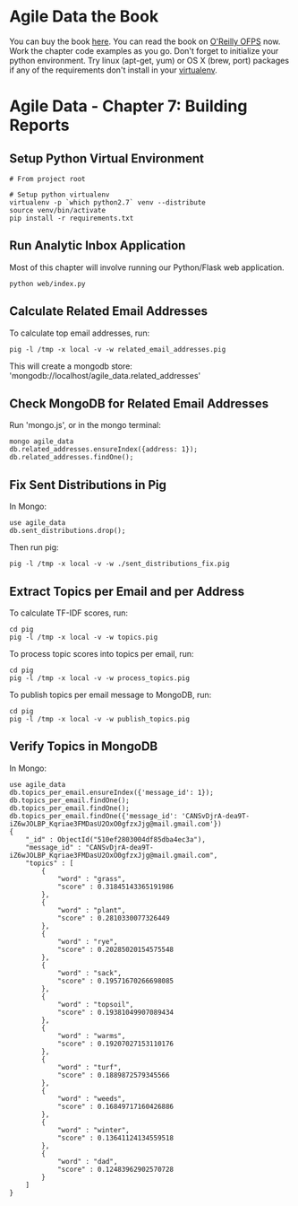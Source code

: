 Agile Data the Book
===================

You can buy the book [here](http://shop.oreilly.com/product/0636920025054.do). You can read the book on [O'Reilly OFPS](http://ofps.oreilly.com/titles/9781449326265/) now. Work the chapter code examples as you go. Don't forget to initialize your python environment. Try linux (apt-get, yum) or OS X (brew, port) packages if any of the requirements don't install in your [virtualenv](http://www.virtualenv.org/en/latest/).

Agile Data - Chapter 7: Building Reports
===============================================================

## Setup Python Virtual Environment ##

```
# From project root

# Setup python virtualenv
virtualenv -p `which python2.7` venv --distribute
source venv/bin/activate
pip install -r requirements.txt
```

## Run Analytic Inbox Application ##

Most of this chapter will involve running our Python/Flask web application.

```
python web/index.py
```

## Calculate Related Email Addresses ##

To calculate top email addresses, run:

```
pig -l /tmp -x local -v -w related_email_addresses.pig
```

This will create a mongodb store: 'mongodb://localhost/agile_data.related_addresses'

## Check MongoDB for Related Email Addresses ##

Run 'mongo.js', or in the mongo terminal:

```
mongo agile_data
db.related_addresses.ensureIndex({address: 1});
db.related_addresses.findOne();
```

## Fix Sent Distributions in Pig ##

In Mongo:

```
use agile_data
db.sent_distributions.drop();
```

Then run pig:

```
pig -l /tmp -x local -v -w ./sent_distributions_fix.pig
```

## Extract Topics per Email and per Address ##

To calculate TF-IDF scores, run:

```
cd pig
pig -l /tmp -x local -v -w topics.pig
```

To process topic scores into topics per email, run:

```
cd pig
pig -l /tmp -x local -v -w process_topics.pig
```

To publish topics per email message to MongoDB, run:

```
cd pig
pig -l /tmp -x local -v -w publish_topics.pig
```

## Verify Topics in MongoDB ##

In Mongo:

```
use agile_data
db.topics_per_email.ensureIndex({'message_id': 1});
db.topics_per_email.findOne();
db.topics_per_email.findOne();
db.topics_per_email.findOne({'message_id': 'CANSvDjrA-dea9T-iZ6wJOLBP_Kqriae3FMDasU2OxO0gfzxJjg@mail.gmail.com'})
{
	"_id" : ObjectId("510ef2803004df85dba4ec3a"),
	"message_id" : "CANSvDjrA-dea9T-iZ6wJOLBP_Kqriae3FMDasU2OxO0gfzxJjg@mail.gmail.com",
	"topics" : [
		{
			"word" : "grass",
			"score" : 0.31845143365191986
		},
		{
			"word" : "plant",
			"score" : 0.2810330077326449
		},
		{
			"word" : "rye",
			"score" : 0.20285020154575548
		},
		{
			"word" : "sack",
			"score" : 0.19571670266698085
		},
		{
			"word" : "topsoil",
			"score" : 0.19381049907089434
		},
		{
			"word" : "warms",
			"score" : 0.19207027153110176
		},
		{
			"word" : "turf",
			"score" : 0.1889872579345566
		},
		{
			"word" : "weeds",
			"score" : 0.16849717160426886
		},
		{
			"word" : "winter",
			"score" : 0.13641124134559518
		},
		{
			"word" : "dad",
			"score" : 0.12483962902570728
		}
	]
}
```
